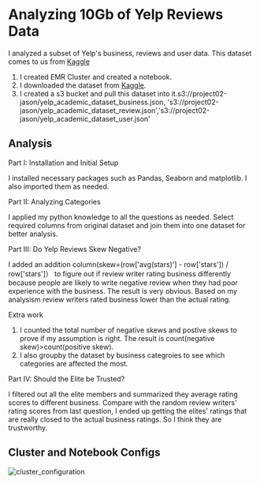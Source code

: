 # Analyzing 10Gb of Yelp Reviews Data

I analyzed a subset of Yelp's business, reviews and user data. This dataset comes to us from [Kaggle](https://www.kaggle.com/yelp-dataset/yelp-dataset) 
1. I created EMR Cluster and created a notebook.
2. I downloaded the dataset from [Kaggle](https://www.kaggle.com/yelp-dataset/yelp-dataset). 
3. I created a s3 bucket and pull this dataset into it.s3://project02-jason/yelp_academic_dataset_business.json, 's3://project02-jason/yelp_academic_dataset_review.json','s3://project02-jason/yelp_academic_dataset_user.json'


## Analysis 

Part I: Installation and Initial Setup

I installed necessary packages such as Pandas, Seaborn and matplotlib. I also imported them as needed. 


Part II: Analyzing Categories

I applied my python knowledge to all the questions as needed. Select required columns from original dataset and join them into one dataset for better analysis.


Part III: Do Yelp Reviews Skew Negative?

I added an addition column(skew=(row['avg(stars)'] - row['stars']) / row['stars']） to figure out if review writer rating business differently because people are likely to write negative review when they had poor experience with the business. The result is very obvious. Based on my analysism review writers rated business lower than the actual rating.

Extra work
1. I counted the total number of negative skews and postive skews to prove if my assumption is right. The result is count(negative skew)>count(positive skew).
2. I also groupby the dataset by business categroies to see which categories are affected the most.


Part IV: Should the Elite be Trusted?

I filtered out all the elite members and summarized they average rating scores to different business. Compare with the random review writers' rating scores from last question, I ended up getting the elites' ratings that are really closed to the actual business ratings. So I think they are trustworthy.

## Cluster and Notebook Configs

![cluster_configuration](https://user-images.githubusercontent.com/56409800/100276491-a4377b80-2f2f-11eb-9e1b-b4e8fbbb1927.png)



